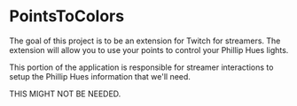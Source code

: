 # PointsToColors
The goal of this project is to be an extension for Twitch for streamers. The extension will allow you to use your points to control your Phillip Hues lights. 

This portion of the application is responsible for streamer interactions to setup the Phillip Hues information that we'll need. 


THIS MIGHT NOT BE NEEDED.
